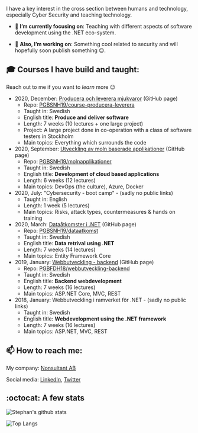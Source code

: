 I have a key interest in the cross section between humans and technology, especially Cyber Security and teaching technology.

- 🎯 **I’m currently focusing on**: Teaching with different aspects of software development using the .NET eco-system.

- 🔭 **Also, I’m working on**: Something cool related to security and will hopefully soon publish something 😉.

## :mortar_board: Courses I have build and taught:

Reach out to me if you want to *learn* more :wink:

- 2020, December: [Producera och leverera mjukvaror](https://pgbsnh19.github.io/course-producera-leverera) (GitHub page)
  - Repo: [PGBSNH19/course-producera-leverera](https://github.com/PGBSNH19/course-producera-leverera)
  - Taught in: Swedish
  - English title: **Produce and deliver software**
  - Length: 7 weeks (10 lectures + one large project)
  - Project: A large project done in co-operation with a class of software testers in Stockholm
  - Main topics: Everything which surrounds the code
- 2020, September: [Utveckling av moln baserade applikationer](https://pgbsnh19.github.io/molnapplikationer/) (GitHub page)
  - Repo: [PGBSNH19/molnapplikationer](https://github.com/PGBSNH19/molnapplikationer)
  - Taught in: Swedish
  - English title: **Development of cloud based applications**
  - Length: 6 weeks (12 lectures)
  - Main topics: DevOps (the culture), Azure, Docker
- 2020, July: "Cybersecurity - boot camp" - (sadly no public links)
  - Taught in: English
  - Length: 1 week (5 lectures)
  - Main topics: Risks, attack types, countermeasures & hands on training
- 2020, March: [Dataåtkomster i .NET](https://pgbsnh19.github.io/dataatkomst/) (GitHub page)
  - Repo: [PGBSNH19/dataatkomst](https://github.com/PGBSNH19/dataatkomst)
  - Taught in: Swedish
  - English title: **Data retrival using .NET**
  - Length: 7 weeks (14 lectures)
  - Main topics: Entity Framework Core
- 2019, January: [Webbutveckling - backend](https://pgbfdh18.github.io/webbutveckling-backend/) (GitHub page)
  - Repo: [PGBFDH18/webbutveckling-backend](https://github.com/PGBFDH18/webbutveckling-backend)
  - Taught in: Swedish
  - English title: **Backend webdevelopment**
  - Length: 7 weeks (16 lectures)
  - Main topics: ASP.NET Core, MVC, REST
- 2018, January: Webbutveckling i ramverket för .NET - (sadly no public links)
  - Taught in: Swedish
  - English title: **Webdevelopment using the .NET framework**
  - Length: 7 weeks (16 lectures)
  - Main topics: ASP.NET, MVC, REST

## :mailbox: How to reach me:

My company: [Nonsultant AB](https://nonsultant.com)

Social media: [LinkedIn](https://www.linkedin.com/in/skjohansen/), [Twitter](https://twitter.com/skjohansen)

## :octocat: A few stats
![Stephan's github stats](https://github-readme-stats.vercel.app/api?username=skjohansen)

![Top Langs](https://github-readme-stats.vercel.app/api/top-langs/?username=skjohansen&layout=compact)

<!--
**skjohansen/skjohansen** is a ✨ _special_ ✨ repository because its `README.md` (this file) appears on your GitHub profile.

Here are some ideas to get you started:

- 🔭 I’m currently working on ...
- 🌱 I’m currently learning ...
- 👯 I’m looking to collaborate on ...
- 🤔 I’m looking for help with ...
- 💬 Ask me about ...
- 📫 How to reach me: ...
- 😄 Pronouns: ...
- ⚡ Fun fact: ...
-->
